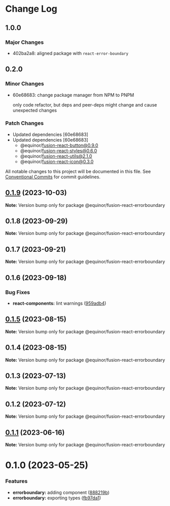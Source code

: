 # Change Log

## 1.0.0

### Major Changes

- 402ba2a8: aligned package with `react-error-boundary`

## 0.2.0

### Minor Changes

- 60e68683: change package manager from NPM to PNPM

  only code refactor, but deps and peer-deps might change and cause unexpected changes

### Patch Changes

- Updated dependencies [60e68683]
- Updated dependencies [60e68683]
  - @equinor/fusion-react-button@0.9.0
  - @equinor/fusion-react-styles@0.6.0
  - @equinor/fusion-react-utils@2.1.0
  - @equinor/fusion-react-icon@0.3.0

All notable changes to this project will be documented in this file.
See [Conventional Commits](https://conventionalcommits.org) for commit guidelines.

## [0.1.9](https://github.com/equinor/fusion-react-components/compare/@equinor/fusion-react-errorboundary@0.1.8...@equinor/fusion-react-errorboundary@0.1.9) (2023-10-03)

**Note:** Version bump only for package @equinor/fusion-react-errorboundary

## 0.1.8 (2023-09-29)

**Note:** Version bump only for package @equinor/fusion-react-errorboundary

## 0.1.7 (2023-09-21)

**Note:** Version bump only for package @equinor/fusion-react-errorboundary

## 0.1.6 (2023-09-18)

### Bug Fixes

- **react-components:** lint warnings ([959adb4](https://github.com/equinor/fusion-react-components/commit/959adb4f470016f3873733ad60a9317023d3b5a1))

## [0.1.5](https://github.com/equinor/fusion-react-components/compare/@equinor/fusion-react-errorboundary@0.1.4...@equinor/fusion-react-errorboundary@0.1.5) (2023-08-15)

**Note:** Version bump only for package @equinor/fusion-react-errorboundary

## 0.1.4 (2023-08-15)

**Note:** Version bump only for package @equinor/fusion-react-errorboundary

## 0.1.3 (2023-07-13)

**Note:** Version bump only for package @equinor/fusion-react-errorboundary

## 0.1.2 (2023-07-12)

**Note:** Version bump only for package @equinor/fusion-react-errorboundary

## [0.1.1](https://github.com/equinor/fusion-react-components/compare/@equinor/fusion-react-errorboundary@0.1.0...@equinor/fusion-react-errorboundary@0.1.1) (2023-06-16)

**Note:** Version bump only for package @equinor/fusion-react-errorboundary

# 0.1.0 (2023-05-25)

### Features

- **errorboundary:** adding component ([888219b](https://github.com/equinor/fusion-react-components/commit/888219b2014833ea68fa79d403c6a73ac13be0ce))
- **errorboundary:** exporting types ([fb97da1](https://github.com/equinor/fusion-react-components/commit/fb97da19604b0a3a103469e40765914661611c02))
